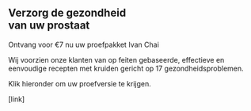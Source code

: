 ## Verzorg de gezondheid <br> van uw prostaat

Ontvang voor €7 nu uw proefpakket Ivan Chai 

Wij voorzien onze klanten van op feiten gebaseerde, effectieve en eenvoudige recepten met kruiden gericht op 17 gezondheidsproblemen.

Klik hieronder om uw proefversie te krijgen.

[link]

